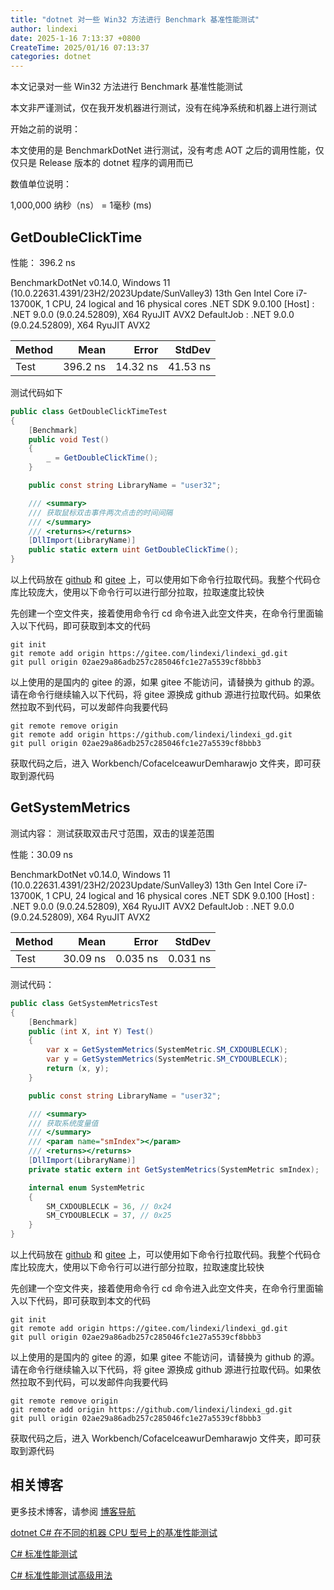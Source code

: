 ```yaml
---
title: "dotnet 对一些 Win32 方法进行 Benchmark 基准性能测试"
author: lindexi
date: 2025-1-16 7:13:37 +0800
CreateTime: 2025/01/16 07:13:37
categories: dotnet
---
```


本文记录对一些 Win32 方法进行 Benchmark 基准性能测试

<!--more-->


<!-- CreateTime:2025/01/16 07:13:37 -->

<!-- 发布 -->
<!-- 博客 -->

本文非严谨测试，仅在我开发机器进行测试，没有在纯净系统和机器上进行测试

开始之前的说明：

本文使用的是 BenchmarkDotNet 进行测试，没有考虑 AOT 之后的调用性能，仅仅只是 Release 版本的 dotnet 程序的调用而已

数值单位说明：

1,000,000 纳秒（ns） = 1毫秒 (ms)

## GetDoubleClickTime

性能： 396.2 ns

BenchmarkDotNet v0.14.0, Windows 11 (10.0.22631.4391/23H2/2023Update/SunValley3)
13th Gen Intel Core i7-13700K, 1 CPU, 24 logical and 16 physical cores
.NET SDK 9.0.100
  [Host]     : .NET 9.0.0 (9.0.24.52809), X64 RyuJIT AVX2
  DefaultJob : .NET 9.0.0 (9.0.24.52809), X64 RyuJIT AVX2


| Method | Mean     | Error    | StdDev   |
|------- |---------:|---------:|---------:|
| Test   | 396.2 ns | 14.32 ns | 41.53 ns |

测试代码如下

```csharp
public class GetDoubleClickTimeTest
{
    [Benchmark]
    public void Test()
    {
        _ = GetDoubleClickTime();
    }

    public const string LibraryName = "user32";

    /// <summary>
    /// 获取鼠标双击事件两次点击的时间间隔
    /// </summary>
    /// <returns></returns>
    [DllImport(LibraryName)]
    public static extern uint GetDoubleClickTime();
}
```

以上代码放在 [github](https://github.com/lindexi/lindexi_gd/tree/02ae29a86adb257c285046fc1e27a5539cf8bbb3/Workbench/CofacelceawurDemharawjo) 和 [gitee](https://gitee.com/lindexi/lindexi_gd/tree/02ae29a86adb257c285046fc1e27a5539cf8bbb3/Workbench/CofacelceawurDemharawjo) 上，可以使用如下命令行拉取代码。我整个代码仓库比较庞大，使用以下命令行可以进行部分拉取，拉取速度比较快

先创建一个空文件夹，接着使用命令行 cd 命令进入此空文件夹，在命令行里面输入以下代码，即可获取到本文的代码

```
git init
git remote add origin https://gitee.com/lindexi/lindexi_gd.git
git pull origin 02ae29a86adb257c285046fc1e27a5539cf8bbb3
```

以上使用的是国内的 gitee 的源，如果 gitee 不能访问，请替换为 github 的源。请在命令行继续输入以下代码，将 gitee 源换成 github 源进行拉取代码。如果依然拉取不到代码，可以发邮件向我要代码

```
git remote remove origin
git remote add origin https://github.com/lindexi/lindexi_gd.git
git pull origin 02ae29a86adb257c285046fc1e27a5539cf8bbb3
```

获取代码之后，进入 Workbench/CofacelceawurDemharawjo 文件夹，即可获取到源代码

## GetSystemMetrics

测试内容： 测试获取双击尺寸范围，双击的误差范围

性能：30.09 ns

BenchmarkDotNet v0.14.0, Windows 11 (10.0.22631.4391/23H2/2023Update/SunValley3)
13th Gen Intel Core i7-13700K, 1 CPU, 24 logical and 16 physical cores
.NET SDK 9.0.100
  [Host]     : .NET 9.0.0 (9.0.24.52809), X64 RyuJIT AVX2
  DefaultJob : .NET 9.0.0 (9.0.24.52809), X64 RyuJIT AVX2


| Method | Mean     | Error    | StdDev   |
|------- |---------:|---------:|---------:|
| Test   | 30.09 ns | 0.035 ns | 0.031 ns |


测试代码：

```csharp
public class GetSystemMetricsTest
{
    [Benchmark]
    public (int X, int Y) Test()
    {
        var x = GetSystemMetrics(SystemMetric.SM_CXDOUBLECLK);
        var y = GetSystemMetrics(SystemMetric.SM_CYDOUBLECLK);
        return (x, y);
    }

    public const string LibraryName = "user32";

    /// <summary>
    /// 获取系统度量值
    /// </summary>
    /// <param name="smIndex"></param>
    /// <returns></returns>
    [DllImport(LibraryName)]
    private static extern int GetSystemMetrics(SystemMetric smIndex);

    internal enum SystemMetric
    {
        SM_CXDOUBLECLK = 36, // 0x24
        SM_CYDOUBLECLK = 37, // 0x25
    }
}
```

以上代码放在 [github](https://github.com/lindexi/lindexi_gd/tree/02ae29a86adb257c285046fc1e27a5539cf8bbb3/Workbench/CofacelceawurDemharawjo) 和 [gitee](https://gitee.com/lindexi/lindexi_gd/tree/02ae29a86adb257c285046fc1e27a5539cf8bbb3/Workbench/CofacelceawurDemharawjo) 上，可以使用如下命令行拉取代码。我整个代码仓库比较庞大，使用以下命令行可以进行部分拉取，拉取速度比较快

先创建一个空文件夹，接着使用命令行 cd 命令进入此空文件夹，在命令行里面输入以下代码，即可获取到本文的代码

```
git init
git remote add origin https://gitee.com/lindexi/lindexi_gd.git
git pull origin 02ae29a86adb257c285046fc1e27a5539cf8bbb3
```

以上使用的是国内的 gitee 的源，如果 gitee 不能访问，请替换为 github 的源。请在命令行继续输入以下代码，将 gitee 源换成 github 源进行拉取代码。如果依然拉取不到代码，可以发邮件向我要代码

```
git remote remove origin
git remote add origin https://github.com/lindexi/lindexi_gd.git
git pull origin 02ae29a86adb257c285046fc1e27a5539cf8bbb3
```

获取代码之后，进入 Workbench/CofacelceawurDemharawjo 文件夹，即可获取到源代码

## 相关博客

更多技术博客，请参阅 [博客导航](https://blog.lindexi.com/post/%E5%8D%9A%E5%AE%A2%E5%AF%BC%E8%88%AA.html )

[dotnet C# 在不同的机器 CPU 型号上的基准性能测试](https://blog.lindexi.com/post/dotnet-C-%E5%9C%A8%E4%B8%8D%E5%90%8C%E7%9A%84%E6%9C%BA%E5%99%A8-CPU-%E5%9E%8B%E5%8F%B7%E4%B8%8A%E7%9A%84%E5%9F%BA%E5%87%86%E6%80%A7%E8%83%BD%E6%B5%8B%E8%AF%95.html )

[C# 标准性能测试](https://blog.lindexi.com/post/C-%E6%A0%87%E5%87%86%E6%80%A7%E8%83%BD%E6%B5%8B%E8%AF%95.html )

[C# 标准性能测试高级用法](https://blog.lindexi.com/post/C-%E6%A0%87%E5%87%86%E6%80%A7%E8%83%BD%E6%B5%8B%E8%AF%95%E9%AB%98%E7%BA%A7%E7%94%A8%E6%B3%95.html )
